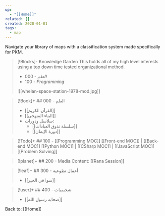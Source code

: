 ```yaml
---
up:
  - "[[Home]]"
related: []
created: 2020-01-01
tags:
  - map
---
```

Navigate your library of maps with a classification system made specifically for PKM. 

> [!Blocks]- Knowledge Garden
> This holds all of my high level interests using a top down time tested organizational method.
> - 000 - *العلم*
> - 100 - *Programming*
> 
> ![[whelan-space-station-1978-mod.jpg]]

> [!Book]+ ## 000 - العلم
> - [[القرآن الكريم]]
> - [[البناء المنهجي]]
> - سلاسل ودورات:
> 	- [[سلسلة تذوق العبادات]]
> 	- [[دورة الإيمان]]

> [!Todo]+ ## 100 - [[Programming MOC]]
> [[Front-end MOC]] | [[Back-end MOC]]
> [[Python MOC]] | [[CSharp MOC]] | [[JavaScript MOC]]
> [[Problem Solving]]

> [!planet]+ ## 200 - Media
> Content: [[Rana Session]]

> [!leaf]+ ## 300 - أعمال تطوعية
> - [[سوا في الخير]]

> [!user]+  ##  400 - شخصيات
>- [[صحابة رسول الله]]

Back to: [[Home]]